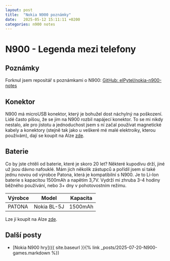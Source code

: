 ```yaml
---
layout: post
title:  "Nokia N900 poznámky"
date:   2025-05-12 15:11:11 +0200
categories: n900 notes
---
```


# N900 - Legenda mezi telefony

## Poznámky
Forknul jsem repositář s poznámkami o N900:
[GitHub: elPytel/nokia-n900-notes](https://github.com/elPytel/nokia-n900-notes)

## Konektor
N900 má microUSB konektor, který je bohužel dost náchylný na poškození.
Lidé často píšou, že se jim na N900 rozbil napájecí konektor. To se mi nikdy nestalo, ale pro jistotu a jednoduchost jsem s ní začal používat magnetické kabely a konektory (stejně tak jako u veškeré mé malé elektroiky, kterou používám), dají se koupit na Alze [zde](https://www.alza.cz/alzapower-magcore-usb-c-5a-100w-2m-cerny-d6969312.htm).

## Baterie
Co by jste chtěli od baterie, které je skoro 20 let? Některé kupodivu drží, jiné už jsou dávno nafouklé. Mám jich několik zástupců a pořídil jsem si také jednu novou od výrobce Patona, která je kompatibilní s N900. Je to Li-Ion baterie s kapacitou 1500mAh a napětím 3,7V. Vydrží mi zhruba 3-4 hodiny běžného používání, nebo 3+ dny v pohotovostním režimu. 

| Výrobce | Model | Kapacita |
| --- | --- | --- |
| PATONA | Nokia BL-5J | 1500mAh |

Lze jí koupit na Alze [zde](https://www.alza.cz/patona-pro-bl-5j-1500mah-3-7v-li-ion-d4928416.htm).

## Další posty

- [Nokia N900 hry]({{ site.baseurl }}{% link _posts/2025-07-20-N900-games.markdown %})